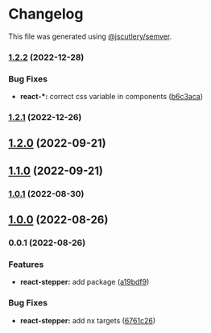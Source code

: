 # Changelog

This file was generated using [@jscutlery/semver](https://github.com/jscutlery/semver).

### [1.2.2](https://gitlab.migoinc.com/migotv/paintbox/compare/react-stepper@1.2.1...react-stepper@1.2.2) (2022-12-28)


### Bug Fixes

* **react-*:** correct css variable in components ([b6c3aca](https://gitlab.migoinc.com/migotv/paintbox/commit/b6c3aca70ca4129e312363c58435b19623e70835))

### [1.2.1](https://gitlab.migoinc.com/migotv/paintbox/compare/react-stepper@1.2.0...react-stepper@1.2.1) (2022-12-26)

## [1.2.0](https://gitlab.migoinc.com/migotv/paintbox/compare/react-stepper@1.1.0...react-stepper@1.2.0) (2022-09-21)

## [1.1.0](https://gitlab.migoinc.com/migotv/paintbox/compare/react-stepper@1.0.1...react-stepper@1.1.0) (2022-09-21)

### [1.0.1](https://gitlab.migoinc.com/migotv/paintbox/compare/react-stepper@1.0.0...react-stepper@1.0.1) (2022-08-30)

## [1.0.0](https://gitlab.migoinc.com/migotv/paintbox/compare/react-stepper@0.0.1...react-stepper@1.0.0) (2022-08-26)

### 0.0.1 (2022-08-26)


### Features

* **react-stepper:** add package ([a19bdf9](https://gitlab.migoinc.com/migotv/paintbox/commit/a19bdf9ea8436e57d38899dd9d6479673f9f926c))


### Bug Fixes

* **react-stepper:** add nx targets ([6761c26](https://gitlab.migoinc.com/migotv/paintbox/commit/6761c26c58e64a3c580621abdc0b63e5d7c45ca0))
